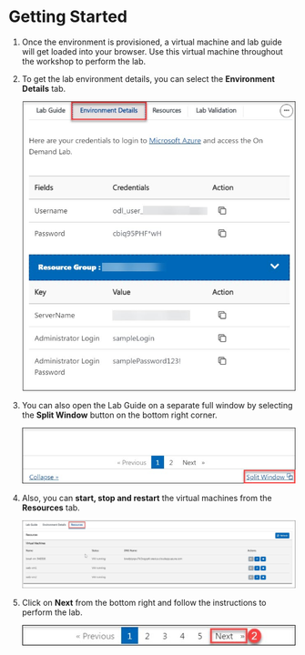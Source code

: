# Getting Started

1. Once the environment is provisioned, a virtual machine and lab guide will get loaded into your browser. Use this virtual machine throughout the workshop to perform the lab.

1. To get the lab environment details, you can select the **Environment Details** tab.

    ![](./media/image-100.png)

1. You can also open the Lab Guide on a separate full window by selecting the **Split Window** button on the bottom right corner.

    ![](./media/image-200.jpg)    

1. Also, you can **start, stop and restart** the virtual machines from the **Resources** tab.

    ![](./media/image002.jpg)
    
1. Click on **Next** from the bottom right and follow the instructions to perform the lab.

    ![](./media/image-901.jpg)
